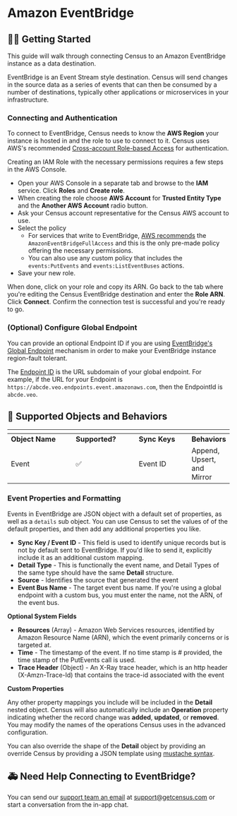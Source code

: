 # Amazon EventBridge

## 🏃‍♀️ Getting Started

This guide will walk through connecting Census to an Amazon EventBridge instance as a data destination.&#x20;

EventBridge is an Event Stream style destination. Census will send changes in the source data as a series of events that can then be consumed by a number of destinations, typically other applications or microservices in your infrastructure.&#x20;

### Connecting and Authentication

To connect to EventBridge, Census needs to know the **AWS Region** your instance is hosted in and the role to use to connect to it. Census uses AWS's recommended [Cross-account Role-based Access](https://aws.amazon.com/blogs/apn/securely-accessing-customer-aws-accounts-with-cross-account-iam-roles/) for authentication.&#x20;

Creating an IAM Role with the necessary permissions requires a few steps in the AWS Console.

* Open your AWS Console in a separate tab and browse to the **IAM** service. Click **Roles** and **Create role**.
* When creating the role choose **AWS Account** for **Trusted Entity Type** and the **Another AWS Account** radio button.
* Ask your Census account representative for the Census AWS account to use.
* Select the policy&#x20;
  * For services that write to EventBridge, [AWS recommends](https://docs.aws.amazon.com/eventbridge/latest/userguide/eb-use-identity-based.html#eb-events-iam-roles) the `AmazonEventBridgeFullAccess` and this is the only pre-made policy offering the necessary permissions.&#x20;
  * You can also use any custom policy that includes the `events:PutEvents` and `events:ListEventBuses` actions.&#x20;
* Save your new role.&#x20;

When done, click on your role and copy its ARN. Go back to the tab where you're editing the Census EventBridge destination and enter the **Role ARN**. Click **Connect**. Confirm the connection test is successful and you're ready to go.

### (Optional) Configure Global Endpoint

You can provide an optional Endpoint ID if you are using [EventBridge's Global Endpoint](https://docs.aws.amazon.com/eventbridge/latest/userguide/eb-global-endpoints.html) mechanism in order to make your EventBridge instance region-fault tolerant.&#x20;

The [Endpoint ID](https://docs.aws.amazon.com/eventbridge/latest/APIReference/API\_Endpoint.html#eventbridge-Type-Endpoint-EndpointId) is the URL subdomain of your global endpoint. For example, if the URL for your Endpoint is `https://abcde.veo.endpoints.event.amazonaws.com`, then the EndpointId is `abcde.veo`.&#x20;

## 🔀 Supported Objects and Behaviors <a href="#supported-objects-and-behaviors" id="supported-objects-and-behaviors"></a>

<table data-header-hidden><thead><tr><th width="196"></th><th width="156"></th><th width="154"></th><th></th></tr></thead><tbody><tr><td><strong>Object Name</strong></td><td><strong>Supported?</strong></td><td><strong>Sync Keys</strong></td><td><strong>Behaviors</strong></td></tr><tr><td>Event</td><td>✅</td><td>Event ID</td><td>Append, Upsert, and Mirror</td></tr></tbody></table>

### Event Properties and Formatting

Events in EventBridge are JSON object with a default set of properties, as well as a `details` sub object. You can use Census to set the values of of the default properties, and then add any additional properties you like.&#x20;

* **Sync Key / Event ID** - This field is used to identify unique records but is not by default sent to EventBridge. If you'd like to send it, explicitly include it as an additional custom  mapping.
* **Detail Type** - This is functionally the event name, and Detail Types of the same type should have the same **Detail** structure.
* **Source** - Identifies the source that generated the event
* **Event Bus Name** - The target event bus name. If you're using a global endpoint with a custom bus, you must enter the name, not the ARN, of the event bus.

**Optional System Fields**

* **Resources** (Array) - Amazon Web Services resources, identified by Amazon Resource Name (ARN), which the event primarily concerns or is targeted at.
* **Time** - The timestamp of the event. If no time stamp is # provided, the time stamp of the PutEvents call is used.
* **Trace Header** (Object) - An X-Ray trace header, which is an http header (X-Amzn-Trace-Id) that contains the trace-id associated with the event

**Custom Properties**

Any other property mappings you include will be included in the **Detail** nested object. Census will also automatically include an **Operation** property indicating whether the record change was **added**, **updated**, or **removed**. You may modify the names of the operations Census uses in the advanced configuration.&#x20;

You can also override the shape of the **Detail** object by providing an override Census by providing a JSON template using [mustache syntax](https://mustache.github.io/mustache.5.html).

## 🚑 Need Help Connecting to EventBridge?

You can send our [support team an email](mailto:support@getcensus.com) at support@getcensus.com or start a conversation from the in-app chat.
